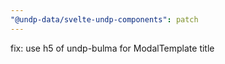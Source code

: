 ```yaml
---
"@undp-data/svelte-undp-components": patch
---
```


fix: use h5 of undp-bulma for ModalTemplate title
